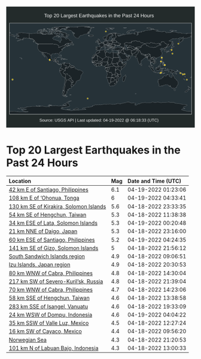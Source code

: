 ![Map](./map.png)

# Top 20 Largest Earthquakes in the Past 24 Hours

| Location | Mag | Date and Time (UTC) |
|:---|:---|:---|
| [42 km E of Santiago, Philippines](https://earthquake.usgs.gov/earthquakes/eventpage/us7000h373) | 6.1 | 04-19-2022 01:23:06 |
| [108 km E of ‘Ohonua, Tonga](https://earthquake.usgs.gov/earthquakes/eventpage/us7000h393) | 6 | 04-19-2022 04:33:41 |
| [130 km SE of Kirakira, Solomon Islands](https://earthquake.usgs.gov/earthquakes/eventpage/us7000h36n) | 5.6 | 04-18-2022 23:33:35 |
| [54 km SE of Hengchun, Taiwan](https://earthquake.usgs.gov/earthquakes/eventpage/us7000h326) | 5.3 | 04-18-2022 11:38:38 |
| [34 km ESE of Lata, Solomon Islands](https://earthquake.usgs.gov/earthquakes/eventpage/us7000h36v) | 5.3 | 04-19-2022 00:20:48 |
| [21 km NNE of Daigo, Japan](https://earthquake.usgs.gov/earthquakes/eventpage/us7000h36f) | 5.3 | 04-18-2022 23:16:00 |
| [60 km ESE of Santiago, Philippines](https://earthquake.usgs.gov/earthquakes/eventpage/us7000h390) | 5.2 | 04-19-2022 04:24:35 |
| [141 km SE of Gizo, Solomon Islands](https://earthquake.usgs.gov/earthquakes/eventpage/us7000h362) | 5 | 04-18-2022 21:56:12 |
| [South Sandwich Islands region](https://earthquake.usgs.gov/earthquakes/eventpage/us7000h31d) | 4.9 | 04-18-2022 09:06:51 |
| [Izu Islands, Japan region](https://earthquake.usgs.gov/earthquakes/eventpage/us7000h35c) | 4.9 | 04-18-2022 20:30:53 |
| [80 km WNW of Cabra, Philippines](https://earthquake.usgs.gov/earthquakes/eventpage/us7000h331) | 4.8 | 04-18-2022 14:30:04 |
| [217 km SW of Severo-Kuril’sk, Russia](https://earthquake.usgs.gov/earthquakes/eventpage/us7000h360) | 4.8 | 04-18-2022 21:39:04 |
| [70 km WNW of Cabra, Philippines](https://earthquake.usgs.gov/earthquakes/eventpage/us7000h333) | 4.7 | 04-18-2022 14:23:06 |
| [58 km SSE of Hengchun, Taiwan](https://earthquake.usgs.gov/earthquakes/eventpage/us7000h32q) | 4.6 | 04-18-2022 13:38:58 |
| [283 km SSE of Isangel, Vanuatu](https://earthquake.usgs.gov/earthquakes/eventpage/us7000h34z) | 4.6 | 04-18-2022 19:33:09 |
| [24 km WSW of Dompu, Indonesia](https://earthquake.usgs.gov/earthquakes/eventpage/us7000h38u) | 4.6 | 04-19-2022 04:04:22 |
| [35 km SSW of Valle Luz, Mexico](https://earthquake.usgs.gov/earthquakes/eventpage/us7000h329) | 4.5 | 04-18-2022 12:27:24 |
| [16 km SW of Cayaco, Mexico](https://earthquake.usgs.gov/earthquakes/eventpage/us7000h31p) | 4.4 | 04-18-2022 09:56:20 |
| [Norwegian Sea](https://earthquake.usgs.gov/earthquakes/eventpage/us7000h35x) | 4.3 | 04-18-2022 21:20:53 |
| [101 km N of Labuan Bajo, Indonesia](https://earthquake.usgs.gov/earthquakes/eventpage/us7000h32i) | 4.3 | 04-18-2022 13:00:33 |

